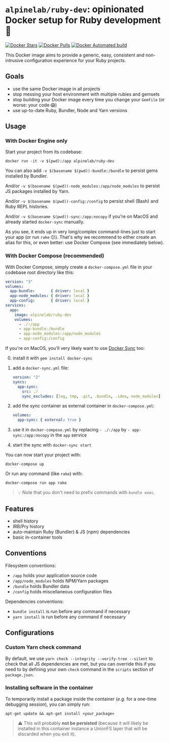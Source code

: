 # `alpinelab/ruby-dev`: opinionated Docker setup for Ruby development :whale:

[![Docker Stars](https://img.shields.io/docker/stars/alpinelab/ruby-dev.svg?style=flat-square)](https://hub.docker.com/r/alpinelab/ruby-dev/)
[![Docker Pulls](https://img.shields.io/docker/pulls/alpinelab/ruby-dev.svg?style=flat-square)](https://hub.docker.com/r/alpinelab/ruby-dev/)
[![Docker Automated build](https://img.shields.io/docker/automated/alpinelab/ruby-dev.svg?style=flat-square)](https://hub.docker.com/r/alpinelab/ruby-dev/)

This Docker image aims to provide a generic, easy, consistent and non-intrusive configuration experience for your Ruby projects.

## Goals

* use the same Docker image in all projects
* stop messing your host environment with multiple rubies and gemsets
* stop building your Docker image every time you change your `Gemfile` (or worse: your code :scream:)
* use up-to-date Ruby, Bundler, Node and Yarn versions

## Usage

### With Docker Engine only

Start your project from its codebase:
```
docker run -it -v $(pwd):/app alpinelab/ruby-dev
```

You can also add `-v $(basename $(pwd))-bundle:/bundle` to persist gems installed by Bundler.

And/or `-v $(basename $(pwd))-node_modules:/app/node_modules` to persist JS packages installed by Yarn.

And/or `-v $(basename $(pwd))-config:/config` to persist shell (Bash) and Ruby REPL histories.

And/or `-v $(basename $(pwd))-sync:/app:nocopy` if you're on MacOS and already started `docker-sync` manually.

As you see, it ends up in very long/complex command-lines just to start your app (or run `rake` 😕). That's why we recommend to either create an alias for this, or even better: use Docker Compose (see immediately below).

### With Docker Compose (recommended)

With Docker Compose, simply create a `docker-compose.yml` file in your codebase root directory like this:

```yaml
version: "3"
volumes:
  app-bundle:       { driver: local }
  app-node_modules: { driver: local }
  app-config:       { driver: local }
services:
  app:
    image: alpinelab/ruby-dev
    volumes:
      - ./:/app
      - app-bundle:/bundle
      - app-node_modules:/app/node_modules
      - app-config:/config
```

If you're on MacOS, you'll very likely want to use [Docker Sync](http://docker-sync.io) too:

0. install it with `gem install docker-sync`

1. add a `docker-sync.yml` file:

    ```yaml
    version: "2"
    syncs:
      app-sync:
        src: ./
        sync_excludes: [log, tmp, .git, .bundle, .idea, node_modules]
    ```

2. add the sync container as external container in `docker-compose.yml`:

    ```yaml
    volumes:
      app-sync: { external: true }
    ```

3. use it in `docker-compose.yml` by replacing `- ./:/app` by `- app-sync:/app:nocopy` in the `app` service

4. start the sync with `docker-sync start`

You can now start your project with:

```shell
docker-compose up
```

Or run any command (like `rake`) with:

```shell
docker-compose run app rake
```

> 💡 Note that you don't need to prefix commands with `bundle exec`.

## Features

* shell history
* IRB/Pry history
* auto-maintain Ruby (Bundler) & JS (npm) dependencies
* basic in-container tools

## Conventions

Filesystem conventions:
* `/app` holds your application source code
* `/app/node_modules` holds NPM/Yarn packages
* `/bundle` holds Bundler data
* `/config` holds miscellaneous configuration files

Dependencies conventions:
* `bundle install` is run before any command if necessary
* `yarn install` is run before any command if necessary

## Configurations

### Custom Yarn check command

By default, we use `yarn check --integrity --verify-tree --silent` to check that all JS dependencies are met, but you can override this if you need to by defining your own `check` command in the `scripts` section of `package.json`.

### Installing software in the container

To temporarily install a package inside the container (_e.g._ for a one-time debugging session), you can simply run:

```shell
apt-get update && apt-get install <your_package>
```

> ⚠️ This will probably **not be persisted** (because it will likely be installed in this container instance a UnionFS layer that will be discarded when you exit it).
